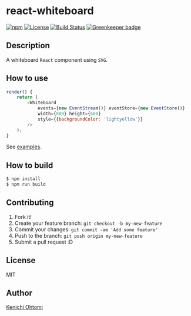 # react-whiteboard

[![npm](https://img.shields.io/npm/v/@ohtomi/react-whiteboard.svg)](https://www.npmjs.com/package/@ohtomi/react-whiteboard)
[![License](https://img.shields.io/npm/l/@ohtomi/react-whiteboard.svg)](https://www.npmjs.com/package/@ohtomi/react-whiteboard)
[![Build Status](https://travis-ci.org/ohtomi/react-whiteboard.svg?branch=master)](https://travis-ci.org/ohtomi/react-whiteboard) [![Greenkeeper badge](https://badges.greenkeeper.io/ohtomi/react-whiteboard.svg)](https://greenkeeper.io/)

## Description

A whiteboard `React` component using `SVG`.

## How to use

```javascript
render() {
    return (
        <Whiteboard
            events={new EventStream()} eventStore={new EventStore()}
            width={800} height={600}
            style={{backgroundColor: 'lightyellow'}}
        />
    );
}
```

See [examples](stories).

## How to build

```bash
$ npm install
$ npm run build
```

## Contributing

1. Fork it!
1. Create your feature branch: `git checkout -b my-new-feature`
1. Commit your changes: `git commit -am 'Add some feature'`
1. Push to the branch: `git push origin my-new-feature`
1. Submit a pull request :D

## License

MIT

## Author

[Kenichi Ohtomi](https://github.com/ohtomi)
